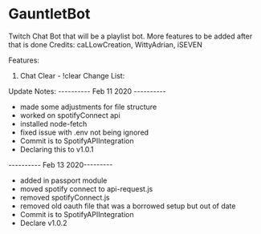 # GauntletBot
Twitch Chat Bot that will be a playlist bot. More features to be added after that is done
Credits: caLLowCreation, WittyAdrian, iSEVEN

Features:
1. Chat Clear - !clear
Change List:

Update Notes:
---------- Feb 11 2020 ----------
- made some adjustments for file structure
- worked on spotifyConnect api
- installed node-fetch 
- fixed issue with .env not being ignored
- Commit is to SpotifyAPIIntegration
- Declaring this to v1.0.1

---------- Feb 13 2020---------
- added in passport module
- moved spotify connect to api-request.js
- removed spotifyConnect.js
- removed old oauth file that was a borrowed setup but out of date
- Commit is to SpotifyAPIIntegration
- Declare v1.0.2